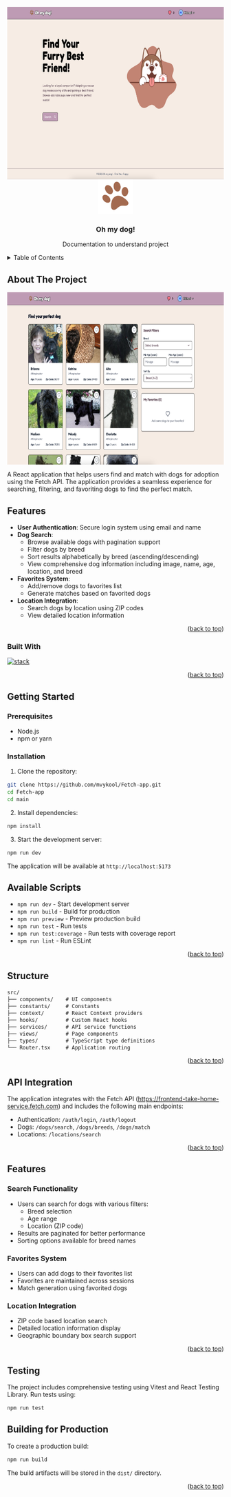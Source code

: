 <a id="readme-top"></a>

<!-- PROJECT LOGO -->
<img align="center" src="main/public/home.png" alt="setup" width="820" height="400" />

<br />
<div align="center">
  <a href="https://github.com/othneildrew/Best-README-Template">
    <img src="main/public/logo.png" alt="Logo" width="80" height="80">
  </a>

  <h3 align="center">Oh my dog!</h3>

  <p align="center">
    Documentation to understand project
  </p>
</div>



<!-- TABLE OF CONTENTS -->
<details>
  <summary>Table of Contents</summary>
  <ol>
    <li>
      <a href="#about-the-project">About The Project</a>
      <ul>
        <li><a href="#built-with">Built With</a></li>
      </ul>
    </li>
    <li>
      <a href="#getting-started">Getting Started</a>
      <ul>
        <li><a href="#prerequisites">Prerequisites</a></li>
        <li><a href="#installation">Installation</a></li>
      </ul>
    </li>
    <li><a href="#structure">Structure</a></li>
    <li><a href="#api-integration">Api integration</a></li>
    <li><a href="#features">Features</a></li>
    <li><a href="#testing">Testing</a></li>
    <li><a href="#building-for-production">Build for production</a></li>
  </ol>
</details>



<!-- ABOUT THE PROJECT -->
## About The Project

<img align="center" src="main/public/search.png" alt="setup" width="820" height="400"/>

A React application that helps users find and match with dogs for adoption using the Fetch API. The application provides a seamless experience for searching, filtering, and favoriting dogs to find the perfect match.

## Features

- **User Authentication**: Secure login system using email and name
- **Dog Search**: 
  - Browse available dogs with pagination support
  - Filter dogs by breed
  - Sort results alphabetically by breed (ascending/descending)
  - View comprehensive dog information including image, name, age, location, and breed
- **Favorites System**: 
  - Add/remove dogs to favorites list
  - Generate matches based on favorited dogs
- **Location Integration**:
  - Search dogs by location using ZIP codes
  - View detailed location information

<p align="right">(<a href="#readme-top">back to top</a>)</p>



### Built With

[![stack](https://skillicons.dev/icons?i=react,typescript,vite,vitest,tailwind,vercel,githubactions)](https://skillicons.dev)

<p align="right">(<a href="#readme-top">back to top</a>)</p>



<!-- GETTING STARTED -->
## Getting Started

### Prerequisites


- Node.js
- npm or yarn

### Installation

1. Clone the repository:
```bash
git clone https://github.com/mvykool/Fetch-app.git
cd Fetch-app
cd main
```

2. Install dependencies:
```bash
npm install
```

3. Start the development server:
```bash
npm run dev
```

The application will be available at `http://localhost:5173`

## Available Scripts

- `npm run dev` - Start development server
- `npm run build` - Build for production
- `npm run preview` - Preview production build
- `npm run test` - Run tests
- `npm run test:coverage` - Run tests with coverage report
- `npm run lint` - Run ESLint

<p align="right">(<a href="#readme-top">back to top</a>)</p>


## Structure

```
src/
├── components/    # UI components
├── constants/     # Constants
├── context/       # React Context providers
├── hooks/         # Custom React hooks
├── services/      # API service functions
├── views/         # Page components
├── types/         # TypeScript type definitions
└── Router.tsx     # Application routing
```
<p align="right">(<a href="#readme-top">back to top</a>)</p>

## API Integration

The application integrates with the Fetch API (https://frontend-take-home-service.fetch.com) and includes the following main endpoints:

- Authentication: `/auth/login`, `/auth/logout`
- Dogs: `/dogs/search`, `/dogs/breeds`, `/dogs/match`
- Locations: `/locations/search`
<p align="right">(<a href="#readme-top">back to top</a>)</p>

## Features

### Search Functionality
- Users can search for dogs with various filters:
  - Breed selection
  - Age range
  - Location (ZIP code)
- Results are paginated for better performance
- Sorting options available for breed names

### Favorites System
- Users can add dogs to their favorites list
- Favorites are maintained across sessions
- Match generation using favorited dogs

### Location Integration
- ZIP code based location search
- Detailed location information display
- Geographic boundary box search support
  
<p align="right">(<a href="#readme-top">back to top</a>)</p>

## Testing

The project includes comprehensive testing using Vitest and React Testing Library. Run tests using:

```bash
npm run test
```

## Building for Production

To create a production build:

```bash
npm run build
```

The build artifacts will be stored in the `dist/` directory.

<p align="right">(<a href="#readme-top">back to top</a>)</p>

